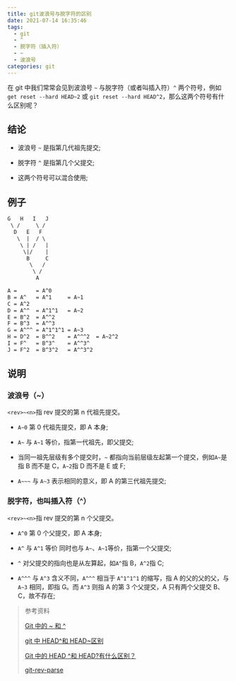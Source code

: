 ```yaml
---
title: git波浪号与脱字符的区别
date: 2021-07-14 16:35:46
tags:
  - git
  - ^
  - 脱字符（插入符）
  - ~
  - 波浪号
categories: git
---
```


在 git 中我们常常会见到波浪号 `~` 与脱字符（或者叫插入符）`^` 两个符号，例如 `get reset --hard HEAD~2` 或 `git reset --hard HEAD^2`，那么这两个符号有什么区别呢？

## 结论

- 波浪号 `~` 是指第几代祖先提交;

- 脱字符 `^` 是指第几个父提交;

- 这两个符号可以混合使用;

<!-- more -->

## 例子

```txt
G   H   I   J
 \ /     \ /
  D   E   F
   \  |  / \
    \ | /   |
     \|/    |
      B     C
       \   /
        \ /
         A

A =      = A^0
B = A^   = A^1     = A~1
C = A^2
D = A^^  = A^1^1   = A~2
E = B^2  = A^^2
F = B^3  = A^^3
G = A^^^ = A^1^1^1 = A~3
H = D^2  = B^^2    = A^^^2  = A~2^2
I = F^   = B^3^    = A^^3^
J = F^2  = B^3^2   = A^^3^2
```

## 说明

### 波浪号（~）

`<rev>~<n>`指 rev 提交的第 n 代祖先提交。

- `A~0` 第 0 代祖先提交，即 A 本身;

- `A~` 与 `A~1` 等价，指第一代祖先，即父提交;

- 当同一祖先层级有多个提交时，`~` 都指向当前层级左起第一个提交，例如`A~`是指 B 而不是 C，`A~2`指 D 而不是 E 或 F;

- `A~~~` 与 `A~3` 表示相同的意义，即 A 的第三代祖先提交;

### 脱字符，也叫插入符（^）

`<rev>~<n>`指 rev 提交的第 n 个父提交。

- `A^0` 第 0 个父提交，即 A 本身;

- `A^` 与 `A^1` 等价 同时也与 `A~`、`A~1`等价，指第一个父提交;

- `^` 对父提交的指向也是从左算起，如`A^`指 B，`A^2`指 C;

- `A^^^` 与 `A^3` 含义不同，`A^^^` 相当于 `A^1^1^1` 的缩写，指 A 的父的父的父，与 `A~3` 相同，即指 G。而 `A^3` 则指 A 的第 3 个父提交，A 只有两个父提交 B、C，故不存在;

> 参考资料
>
> [Git 中的 ~ 和 ^](https://scarletsky.github.io/2016/12/29/tilde-and-caret-in-git/)
>
> [git 中 HEAD^和 HEAD~区别](https://www.cnblogs.com/mengff/p/12809911.html)
>
> [Git 中的 HEAD ^和 HEAD?有什么区别？](https://www.codenong.com/2221658/)
>
> [git-rev-parse](https://git-scm.com/docs/git-rev-parse)
